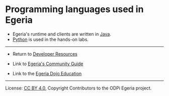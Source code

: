 <!-- SPDX-License-Identifier: CC-BY-4.0 -->
<!-- Copyright Contributors to the ODPi Egeria project 2020. -->

# Programming languages used in Egeria

* Egeria's runtime and clients are written in [Java](Java.md).
* [Python](Python.md) is used in the hands-on labs.

----
* Return to [Developer Resources](..)


* Link to [Egeria's Community Guide](https://egeria-project.org/guides/community/)
* Link to the [Egeria Dojo Education](https://egeria-project.org/education/egeria-dojo/)



----
License: [CC BY 4.0](https://creativecommons.org/licenses/by/4.0/),
Copyright Contributors to the ODPi Egeria project.